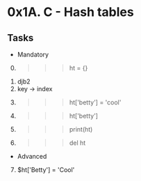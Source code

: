 # 0x1A. C - Hash tables

## Tasks

* Mandatory

0. >>> ht = {}
1. djb2
2. key -> index
3. >>> ht['betty'] = 'cool'
4. >>> ht['betty']
5. >>> print(ht)
6. >>> del ht

* Advanced
7. $ht['Betty'] = 'Cool'

